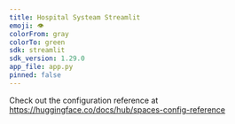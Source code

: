 ```yaml
---
title: Hospital Systeam Streamlit
emoji: 👁
colorFrom: gray
colorTo: green
sdk: streamlit
sdk_version: 1.29.0
app_file: app.py
pinned: false
---
```


Check out the configuration reference at https://huggingface.co/docs/hub/spaces-config-reference
